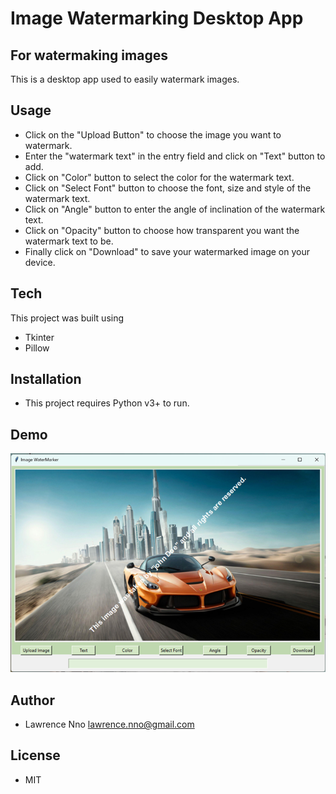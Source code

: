 # Image Watermarking Desktop App
## For watermaking images

This is a desktop app used to easily watermark images.

## Usage
 - Click on the "Upload Button" to choose the image you want to watermark.
 - Enter the "watermark text" in the entry field and click on "Text" button to add.
 - Click on "Color" button to select the color for the watermark text.
 - Click on "Select Font" button to choose the font, size and style of the watermark text.
 - Click on "Angle" button to enter the angle of inclination of the watermark text.
 - Click on "Opacity" button to choose how transparent you want the watermark text to be.
 - Finally click on "Download" to save your watermarked image on your device.


## Tech

This project was built using

- Tkinter
- Pillow


## Installation

 - This project requires Python v3+ to run.

## Demo
[![GAME DEMO](https://github.com/Lawrence-Nno/image_watermarker/blob/master/image-watermarker.png?raw=true)](https://drive.google.com/file/d/12xU4dNaUUYIGl_1Z_uDbwpIo3tuBm_Gq/view?usp=sharing)



## Author
- Lawrence Nno   lawrence.nno@gmail.com

## License
- MIT